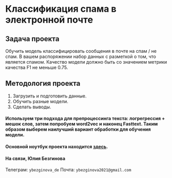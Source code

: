 # Классификация спама в электронной почте

## Задача проекта
Обучить модель классифицировать сообщения в почте на спам / не спам. В вашем распоряжении набор данных с разметкой о том, что является спамом. Качество модели должно быть со значением метрики качества F1 не меньше 0.75.

## Методология проекта

1. Загрузить и подготовить данные.
2. Обучить разные модели.
3. Сделать выводы.

#### Используем три подхода для препроцессинга текста: логрегрессия + мешок слов, затем попробуем word2vec и наконец Fasttext. Таким образом выберем наилучший вариант обработки для обучения модели.

#### Основной ноутбук проекта находится [здесь](https://github.com/ybezginova2016/NLP_EmailSpamClassifier/blob/main/main.ipynb).

#### На связи, Юлия Безгинова
Телеграм: ```ybezginova_de```
Почта: ```ybezginova2021@gmail.com```
